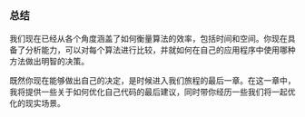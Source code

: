 ## `总结`

我们现在已经从各个角度涵盖了如何衡量算法的效率，包括时间和空间。你现在具备了分析能力，可以对每个算法进行比较，并就如何在自己的应用程序中使用哪种方法做出明智的决策。

既然你现在能够做出自己的决定，是时候进入我们旅程的最后一章。在这一章中，我将提供一些关于如何优化自己代码的最后建议，同时带你经历一些我们将一起优化的现实场景。

